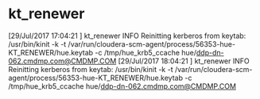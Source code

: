 # kt_renewer
[29/Jul/2017 17:04:21 ] kt_renewer   INFO     Reinitting kerberos from keytab: /usr/bin/kinit -k -t /var/run/cloudera-scm-agent/process/56353-hue-KT_RENEWER/hue.keytab -c /tmp/hue_krb5_ccache hue/ddp-dn-062.cmdmp.com@CMDMP.COM
[29/Jul/2017 18:04:21 ] kt_renewer   INFO     Reinitting kerberos from keytab: /usr/bin/kinit -k -t /var/run/cloudera-scm-agent/process/56353-hue-KT_RENEWER/hue.keytab -c /tmp/hue_krb5_ccache hue/ddp-dn-062.cmdmp.com@CMDMP.COM